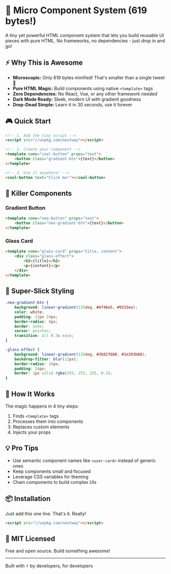 # 🚀 Micro Component System (619 bytes!)

A tiny yet powerful HTML component system that lets you build reusable UI pieces with pure HTML. No frameworks, no dependencies - just drop in and go! 

## ⚡️ Why This is Awesome

- **Microscopic:** Only 619 bytes minified! That's smaller than a single tweet 🤯
- **Pure HTML Magic:** Build components using native `<template>` tags
- **Zero Dependencies:** No React, Vue, or any other framework needed
- **Dark Mode Ready:** Sleek, modern UI with gradient goodness
- **Drop-Dead Simple:** Learn it in 30 seconds, use it forever

## 🎮 Quick Start

```html
<!-- 1. Add the tiny script -->
<script src="//unpkg.com/nextway"></script>

<!-- 2. Create your component -->
<template name="cool-button" props="text">
    <button class="gradient-btn">{text}</button>
</template>

<!-- 3. Use it anywhere! -->
<cool-button text="Click me!"></cool-button>
```

## 🎨 Killer Components

### Gradient Button
```html
<template name="neo-button" props="text">
    <button class="neo-gradient-btn">{text}</button>
</template>
```

### Glass Card
```html
<template name="glass-card" props="title, content">
    <div class="glass-effect">
        <h2>{title}</h2>
        <p>{content}</p>
    </div>
</template>
```

## 🌈 Super-Slick Styling

```css
.neo-gradient-btn {
    background: linear-gradient(135deg, #4f46e5, #9333ea);
    color: white;
    padding: 12px 24px;
    border-radius: 8px;
    border: none;
    cursor: pointer;
    transition: all 0.3s ease;
}

.glass-effect {
    background: linear-gradient(135deg, #3b82f680, #1e293b80);
    backdrop-filter: blur(12px);
    border-radius: 16px;
    padding: 24px;
    border: 1px solid rgba(255, 255, 255, 0.1);
}
```

## 🎯 How It Works

The magic happens in 4 tiny steps:
1. Finds `<template>` tags
2. Processes them into components
3. Replaces custom elements
4. Injects your props

## 💡 Pro Tips

- Use semantic component names like `<user-card>` instead of generic ones
- Keep components small and focused
- Leverage CSS variables for theming
- Chain components to build complex UIs

## 📦 Installation

Just add this one line. That's it. Really!
```html
<script src="//unpkg.com/nextway"></script>
```

## 🌟 MIT Licensed

Free and open source. Build something awesome!

---
Built with ⚡️ by developers, for developers
